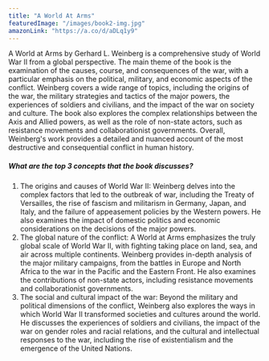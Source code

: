 ```yaml
---
title: "A World At Arms"
featuredImage: "/images/book2-img.jpg"
amazonLink: "https://a.co/d/aDLq1y9"
---
```


<!-- Main Theme Details -->

A World at Arms by Gerhard L. Weinberg is a comprehensive study of
World War II from a global perspective. The main theme of the book
is the examination of the causes, course, and consequences of the
war, with a particular emphasis on the political, military, and
economic aspects of the conflict. Weinberg covers a wide range of
topics, including the origins of the war, the military strategies
and tactics of the major powers, the experiences of soldiers and
civilians, and the impact of the war on society and culture. The
book also explores the complex relationships between the Axis and
Allied powers, as well as the role of non-state actors, such as
resistance movements and collaborationist governments. Overall,
Weinberg's work provides a detailed and nuanced account of the most
destructive and consequential conflict in human history.

##### What are the top 3 concepts that the book discusses?

1. The origins and causes of World War II: Weinberg delves into the
   complex factors that led to the outbreak of war, including the
   Treaty of Versailles, the rise of fascism and militarism in
   Germany, Japan, and Italy, and the failure of appeasement policies
   by the Western powers. He also examines the impact of domestic
   politics and economic considerations on the decisions of the major
   powers.
2. The global nature of the conflict: A World at Arms emphasizes the
   truly global scale of World War II, with fighting taking place on
   land, sea, and air across multiple continents. Weinberg provides
   in-depth analysis of the major military campaigns, from the
   battles in Europe and North Africa to the war in the Pacific and
   the Eastern Front. He also examines the contributions of non-state
   actors, including resistance movements and collaborationist
   governments.
3. The social and cultural impact of the war: Beyond the military and
   political dimensions of the conflict, Weinberg also explores the
   ways in which World War II transformed societies and cultures
   around the world. He discusses the experiences of soldiers and
   civilians, the impact of the war on gender roles and racial
   relations, and the cultural and intellectual responses to the war,
   including the rise of existentialism and the emergence of the
   United Nations.
